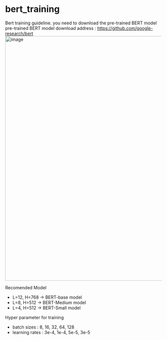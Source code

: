 # bert_training
Bert training guideline.
you need to download the pre-trained BERT model
pre-trained BERT model download address : https://github.com/google-research/bert 
<img width="787" alt="image" src="https://user-images.githubusercontent.com/50358274/116375298-1e0ac280-a84a-11eb-902d-ece1f65c510d.png">

Recomended Model
  - L=12, H=768 -> BERT-base model
  - L=8, H=512 -> BERT-Medium model
  - L=4, H=512 -> BERT-Small model

Hyper parameter for training
 - batch sizes : 8, 16, 32, 64, 128
 - learning rates : 3e-4, 1e-4, 5e-5, 3e-5
